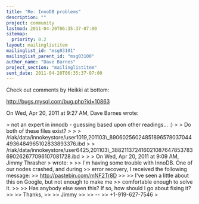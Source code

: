 ```yaml
---
title: "Re: InnoDB problems"
description: ""
project: community
lastmod: 2011-04-20T06:35:37-07:00
sitemap:
  priority: 0.2
layout: mailinglistitem
mailinglist_id: "msg03101"
mailinglist_parent_id: "msg03100"
author_name: "Dave Barnes"
project_section: "mailinglistitem"
sent_date: 2011-04-20T06:35:37-07:00
---
```



Check out comments by Heikki at bottom:

http://bugs.mysql.com/bug.php?id=10863

On Wed, Apr 20, 2011 at 9:27 AM, Dave Barnes  wrote:

&gt; not an expert in innodb - guessing based upon other readings... :)
&gt;
&gt; Do both of these files exist?
&gt;
&gt;
&gt; /riak/data/innokeystore/user1019,201103\\_890602560248518965780370444936484965102833893376.ibd
&gt;
&gt; /riak/data/innokeystore/user6425,201103\\_388211372416021087647853783690262677096107081728.ibd
&gt;
&gt;
&gt; On Wed, Apr 20, 2011 at 9:09 AM, Jimmy Thrasher 
&gt; wrote:
&gt;
&gt;&gt; I'm having some trouble with InnoDB. One of our nodes crashed, and during
&gt;&gt; error recovery, I received the following message:
&gt;&gt; http://pastebin.com/mNF2Tr8D
&gt;&gt;
&gt;&gt; I've seen a little about this on Google, but not enough to make me
&gt;&gt; comfortable enough to solve it.
&gt;&gt;
&gt;&gt; Has anybody else seen this? If so, how should I go about fixing it?
&gt;&gt;
&gt;&gt; Thanks,
&gt;&gt;
&gt;&gt; Jimmy
&gt;&gt;
&gt;&gt; --
&gt;&gt; +1-919-627-7546
&gt;

